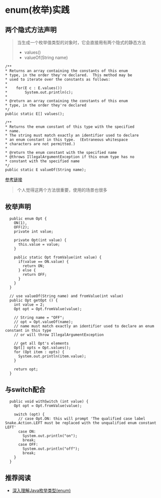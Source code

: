 # enum(枚举)实践

## 两个隐式方法声明
> 当生成一个枚举值类型的对象时，它会直接用有两个隐式的静态方法
> * values()
> * valueOf(String name)

```
/**
* Returns an array containing the constants of this enum
* type, in the order they're declared.  This method may be
* used to iterate over the constants as follows:
*
*    for(E c : E.values())
*        System.out.println(c);
*
* @return an array containing the constants of this enum
* type, in the order they're declared
*/
public static E[] values();

/**
* Returns the enum constant of this type with the specified
* name.
* The string must match exactly an identifier used to declare
* an enum constant in this type.  (Extraneous whitespace
* characters are not permitted.)
*
* @return the enum constant with the specified name
* @throws IllegalArgumentException if this enum type has no
* constant with the specified name
*/
public static E valueOf(String name);

```
[参考链接](https://docs.oracle.com/javase/specs/jls/se7/html/jls-8.html#jls-8.9.2)

> 个人觉得这两个方法很重要，使用的场景也很多

## 枚举声明
```
  public enum Opt {
    ON(1),
    OFF(2);
    private int value;

    private Opt(int value) {
      this.value = value;
    }

    public static Opt fromValue(int value) {
      if(value == ON.value) {
        return ON;
      } else {
        return OFF;
      }
    }
  }

  // use valueOf(String name) and fromValue(int value)
  public Opt getOpt () {
    int value = 2;
    Opt opt = Opt.fromValue(value);

    // String name = "OFF";
    // opt = Opt.valueOf(name);
    // name must match exactly an identifier used to declare an enum constant in this type
    // or will throw IllegalArgumentException

    // get all Opt's elements
    Opt[] opts = Opt.values();
    for (Opt item : opts) {
      System.out.println(item.value);
    }

    return opt;
  }
```

## 与switch配合
```
  public void withSwitch (int value) {
    Opt opt = Opt.fromValue(value);

    switch (opt) {
      // case Opt.ON: this will prompt 'The qualified case label Snake.Action.LEFT must be replaced with the unqualified enum constant LEFT'
      case ON:
        System.out.println("on");
        break;
      case OFF:
        System.out.println("off");
        break;
    }
  }
```

## 推荐阅读
* [深入理解Java枚举类型(enum)](https://blog.csdn.net/javazejian/article/details/71333103)